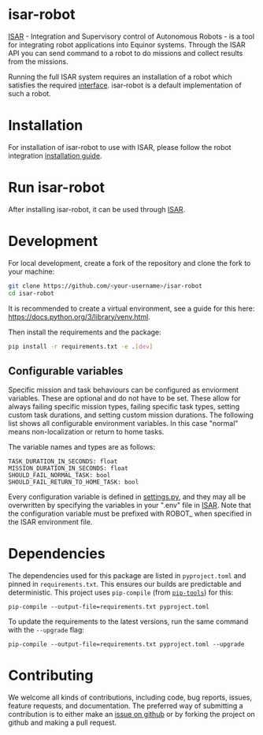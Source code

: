 # isar-robot

[ISAR](https://github.com/equinor/isar) - Integration and Supervisory control of Autonomous Robots - is a tool for integrating robot applications into Equinor systems. Through the ISAR API you can send command to a robot to do missions and collect results from the missions.

Running the full ISAR system requires an installation of a robot which satisfies the required [interface](https://github.com/equinor/isar/blob/main/src/robot_interface/robot_interface.py). isar-robot is a default implementation of such a robot.

# Installation

For installation of isar-robot to use with ISAR, please follow the robot integration [installation guide](https://github.com/equinor/isar#robot-integration).

# Run isar-robot

After installing isar-robot, it can be used through [ISAR](https://github.com/equinor/isar).

# Development

For local development, create a fork of the repository and clone the fork to your machine:

```bash
git clone https://github.com/<your-username>/isar-robot
cd isar-robot
```

It is recommended to create a virtual environment, see a guide for this here: https://docs.python.org/3/library/venv.html.

Then install the requirements and the package:

```bash
pip install -r requirements.txt -e .[dev]
```

## Configurable variables

Specific mission and task behaviours can be configured as enviorment variables. These are optional and do not have to be set. These allow for always failing specific mission types, failing specific task types, setting custom task durations, and setting custom mission durations. The following list shows all configurable environment variables. In this case "normal" means non-localization or return to home tasks.

The variable names and types are as follows: 
```env
TASK_DURATION_IN_SECONDS: float
MISSION_DURATION_IN_SECONDS: float
SHOULD_FAIL_NORMAL_TASK: bool
SHOULD_FAIL_RETURN_TO_HOME_TASK: bool
```

Every configuration variable is defined in [settings.py](https://github.com/equinor/isar-robot/blob/main/src/isar_robot/config/settings.py), and they may all be overwritten by specifying the variables in your ".env" file in [ISAR](https://github.com/equinor/isar). Note that the configuration variable must be prefixed with ROBOT_ when specified in the ISAR environment file.

# Dependencies

The dependencies used for this package are listed in `pyproject.toml` and pinned in `requirements.txt`. This ensures our builds are predictable and deterministic. This project uses `pip-compile` (from [`pip-tools`](https://github.com/jazzband/pip-tools)) for this:

```
pip-compile --output-file=requirements.txt pyproject.toml
```

To update the requirements to the latest versions, run the same command with the `--upgrade` flag:

```
pip-compile --output-file=requirements.txt pyproject.toml --upgrade
```

# Contributing

We welcome all kinds of contributions, including code, bug reports, issues, feature requests, and documentation. The preferred way of submitting a contribution is to either make an [issue on github](https://github.com/equinor/isar-robot/issues) or by forking the project on github and making a pull request.
